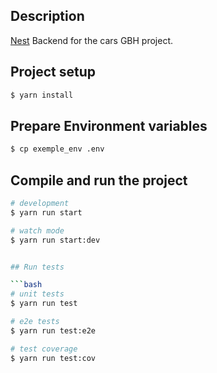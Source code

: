 ## Description

[Nest](https://github.com/nestjs/nest) Backend for the cars GBH project.

## Project setup

```bash
$ yarn install
```

## Prepare Environment variables

```bash
$ cp exemple_env .env
```

## Compile and run the project

```bash
# development
$ yarn run start

# watch mode
$ yarn run start:dev


## Run tests

```bash
# unit tests
$ yarn run test

# e2e tests
$ yarn run test:e2e

# test coverage
$ yarn run test:cov
```
